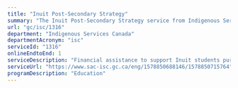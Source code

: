 ```yaml
---
title: "Inuit Post-Secondary Strategy"
summary: "The Inuit Post-Secondary Strategy service from Indigenous Services Canada is available end-to-end online, according to the GC Service Inventory."
url: "gc/isc/1316"
department: "Indigenous Services Canada"
departmentAcronym: "isc"
serviceId: "1316"
onlineEndtoEnd: 1
serviceDescription: "Financial assistance to support Inuit students pursuing postsecondary education"
serviceUrl: "https://www.sac-isc.gc.ca/eng/1578850688146/1578850715764"
programDescription: "Education"
---
```

